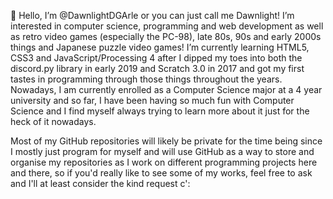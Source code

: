 👋 Hello, I’m @DawnlightDGArle or you can just call me Dawnlight! I’m interested in computer science, programming and web development as well as retro video games (especially the PC-98), late 80s, 90s and early 2000s things and Japanese puzzle video games!
I’m currently learning HTML5, CSS3 and JavaScript/Processing 4 after I dipped my toes into both the discord.py library in early 2019 and Scratch 3.0 in 2017 and got my first tastes in programming through those things throughout the years.
Nowadays, I am currently enrolled as a Computer Science major at a 4 year university and so far, I have been having so much fun with Computer Science and I find myself always trying to learn more about it just for the heck of it nowadays.

Most of my GitHub repositories will likely be private for the time being since I mostly just program for myself
and will use GitHub as a way to store and organise my repositories as I work on different programming projects here and there, so if you'd really like to see some of my works, feel free to ask and I'll at least consider the kind request c':

<!---
DawnlightDGArle/DawnlightDGArle is a ✨ special ✨ repository because its `README.md` (this file) appears on your GitHub profile.
You can click the Preview link to take a look at your changes.
--->
